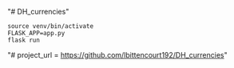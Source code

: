 "# DH_currencies"

~~~
source venv/bin/activate  
FLASK_APP=app.py  
flask run  
~~~

"# project_url = https://github.com/lbittencourt192/DH_currencies"
